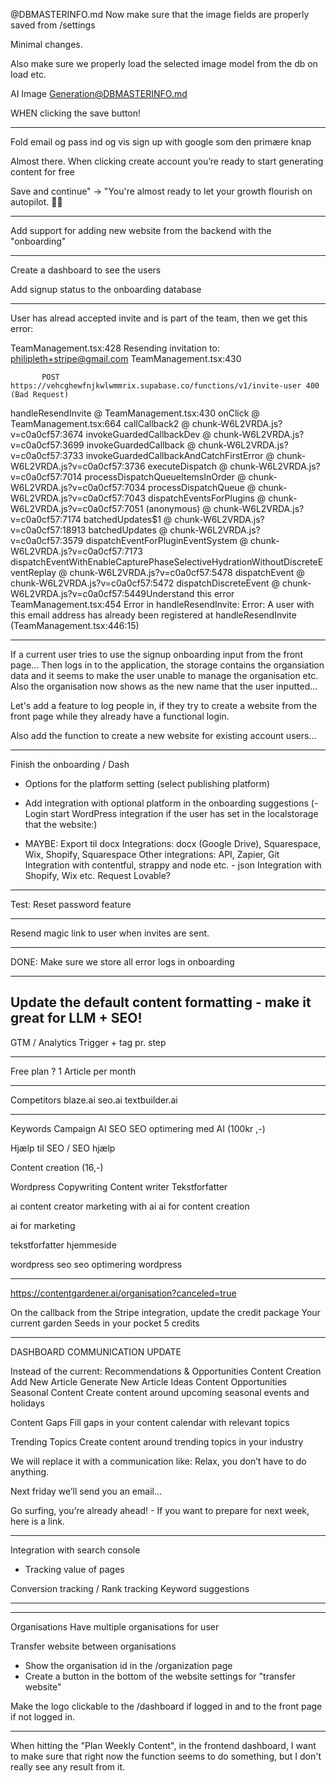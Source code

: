 @DBMASTERINFO.md Now make sure that the image fields are properly saved from /settings

Minimal changes. 

Also make sure we properly load the selected image model from the db on load etc.

AI Image Generation@DBMASTERINFO.md 

WHEN clicking the save button!




---



Fold email og pass ind og vis sign up with google som den primære knap

Almost there. When clicking create account you’re ready to start generating content for free

Save and continue" → "You're almost ready to let your growth flourish on autopilot. 🌱🚀

---

Add support for adding new website from the backend with the "onboarding"

---

Create a dashboard to see the users 

Add signup status to the onboarding database

---

User has alread accepted invite and is part of the team, then we get this error:

TeamManagement.tsx:428 Resending invitation to: philipleth+stripe@gmail.com
TeamManagement.tsx:430 
            
            
           POST https://vehcghewfnjkwlwmmrix.supabase.co/functions/v1/invite-user 400 (Bad Request)
handleResendInvite @ TeamManagement.tsx:430
onClick @ TeamManagement.tsx:664
callCallback2 @ chunk-W6L2VRDA.js?v=c0a0cf57:3674
invokeGuardedCallbackDev @ chunk-W6L2VRDA.js?v=c0a0cf57:3699
invokeGuardedCallback @ chunk-W6L2VRDA.js?v=c0a0cf57:3733
invokeGuardedCallbackAndCatchFirstError @ chunk-W6L2VRDA.js?v=c0a0cf57:3736
executeDispatch @ chunk-W6L2VRDA.js?v=c0a0cf57:7014
processDispatchQueueItemsInOrder @ chunk-W6L2VRDA.js?v=c0a0cf57:7034
processDispatchQueue @ chunk-W6L2VRDA.js?v=c0a0cf57:7043
dispatchEventsForPlugins @ chunk-W6L2VRDA.js?v=c0a0cf57:7051
(anonymous) @ chunk-W6L2VRDA.js?v=c0a0cf57:7174
batchedUpdates$1 @ chunk-W6L2VRDA.js?v=c0a0cf57:18913
batchedUpdates @ chunk-W6L2VRDA.js?v=c0a0cf57:3579
dispatchEventForPluginEventSystem @ chunk-W6L2VRDA.js?v=c0a0cf57:7173
dispatchEventWithEnableCapturePhaseSelectiveHydrationWithoutDiscreteEventReplay @ chunk-W6L2VRDA.js?v=c0a0cf57:5478
dispatchEvent @ chunk-W6L2VRDA.js?v=c0a0cf57:5472
dispatchDiscreteEvent @ chunk-W6L2VRDA.js?v=c0a0cf57:5449Understand this error
TeamManagement.tsx:454 Error in handleResendInvite: Error: A user with this email address has already been registered
    at handleResendInvite (TeamManagement.tsx:446:15)

---

If a current user tries to use the signup onboarding input from the front page... Then logs in to the application, the storage contains the organsiation data and it seems to make the user unable to manage the organisation etc. Also the organisation now shows as the new name that the user inputted...

Let's add a feature to log people in, if they try to create a website from the front page while they already have a functional login. 

Also add the function to create a new website for existing account users...

---

Finish the onboarding / Dash
- Options for the platform setting (select publishing platform)
- Add integration with optional platform in the onboarding suggestions (- Login start WordPress integration if the user has set in the localstorage that the website:)

- MAYBE: Export til docx
Integrations: docx (Google Drive), Squarespace, Wix, Shopify, Squarespace
Other integrations: API, Zapier, Git
Integration with contentful, strappy and node etc. - json
Integration with Shopify, Wix etc.
Request Lovable?

---

Test: Reset password feature

---

Resend magic link to user when invites are sent.

---

DONE: Make sure we store all error logs in onboarding

---

Update the default content formatting - make it great for LLM + SEO!
---

GTM / Analytics
Trigger + tag pr. step 

---

Free plan ?
1 Article per month

---

Competitors
blaze.ai
seo.ai
textbuilder.ai

---

Keywords
Campaign
AI SEO
SEO optimering med AI (100kr ,-)

Hjælp til SEO / SEO hjælp

Content creation (16,-)

Wordpress Copywriting
Content writer
Tekstforfatter

ai content creator
marketing with ai
ai for content creation

ai for marketing

tekstforfatter hjemmeside

wordpress seo
seo optimering wordpress


---


https://contentgardener.ai/organisation?canceled=true


On the callback from the Stripe integration, update the credit package 
Your current garden
Seeds in your pocket
5 credits


---
DASHBOARD COMMUNICATION UPDATE

Instead of the current: Recommendations & Opportunities
Content Creation
Add New Article
Generate New Article Ideas
Content Opportunities
Seasonal Content
Create content around upcoming seasonal events and holidays


Content Gaps
Fill gaps in your content calendar with relevant topics


Trending Topics
Create content around trending topics in your industry

We will replace it with a communication like:
Relax, you don’t have to do anything.

Next friday we’ll send you an email… 

Go surfing, you’re already ahead! - If you want to prepare for next week, here is a link.


---

Integration with search console
- Tracking value of pages

Conversion tracking / 
Rank tracking
Keyword suggestions

---


---

Organisations
Have multiple organisations for user

Transfer website between organisations
- Show the organisation id in the /organization page
- Create a button in the bottom of the website settings for "transfer website" 

Make the logo clickable to the /dashboard if logged in and to the front page if not logged in. 


---


When hitting the "Plan Weekly Content", in the frontend dashboard, I want to make sure that right now the function seems to do something, but I don't really see any result from it. 